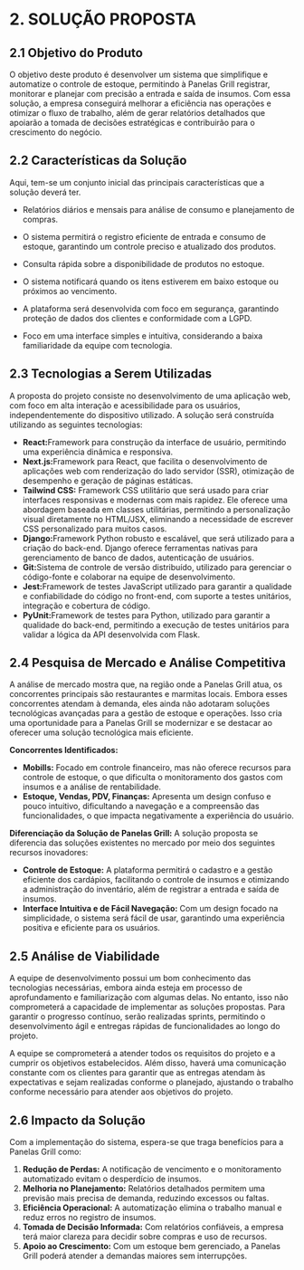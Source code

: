 # **2. SOLUÇÃO PROPOSTA**

## **2.1 Objetivo do Produto**

<p>O objetivo deste produto é desenvolver um sistema que simplifique e automatize o controle de estoque, permitindo à Panelas Grill registrar, monitorar e planejar com precisão a entrada e saída de insumos. Com essa solução, a empresa conseguirá melhorar a eficiência nas operações e otimizar o fluxo de trabalho, além de gerar relatórios detalhados que apoiarão a tomada de decisões estratégicas e contribuirão para o crescimento do negócio.</p>

## **2.2 Características da Solução**

<p>Aqui, tem-se um conjunto inicial das principais características que a solução deverá ter.</p>

- <p>Relatórios diários e mensais para análise de consumo e planejamento de compras.</p>
- <p>O sistema permitirá o registro eficiente de entrada e consumo de estoque, garantindo um controle preciso e atualizado dos produtos.</p>
- <P>Consulta rápida sobre a disponibilidade de produtos no estoque.</p>
- <P>O sistema notificará quando os itens estiverem em baixo estoque ou próximos ao vencimento.
- <p>A plataforma será desenvolvida com foco em segurança, garantindo proteção de dados dos clientes e conformidade com a LGPD.</p>
- <p>Foco em uma interface simples e intuitiva, considerando a baixa familiaridade da equipe com tecnologia.</p>

## **2.3 Tecnologias a Serem Utilizadas**

<p>A proposta do projeto consiste no desenvolvimento de uma aplicação web, com foco em alta interação e acessibilidade para os usuários, independentemente do dispositivo utilizado. A solução será construída utilizando as seguintes tecnologias:</p>
<ul>
    <li><strong>React:</strong>Framework para construção da interface de usuário, permitindo uma experiência dinâmica e responsiva.</li>
    <li><strong>Next.js:</strong>Framework para React, que facilita o desenvolvimento de aplicações web com renderização do lado servidor (SSR), otimização de desempenho e geração de páginas estáticas.</li>
    <li><strong>Tailwind CSS:</strong> Framework CSS utilitário que será usado para criar interfaces responsivas e modernas com mais rapidez. Ele oferece uma abordagem baseada em classes utilitárias, permitindo a personalização visual diretamente no HTML/JSX, eliminando a necessidade de escrever CSS personalizado para muitos casos.</li>    
    <li><strong>Django:</strong>Framework Python robusto e escalável, que será utilizado para a criação do back-end. Django oferece ferramentas nativas para gerenciamento de banco de dados, autenticação de usuários.</li>
    <li><strong>Git:</strong>Sistema de controle de versão distribuído, utilizado para gerenciar o código-fonte e colaborar na equipe de desenvolvimento.</li>
    <li><strong>Jest:</strong>Framework de testes JavaScript utilizado para garantir a qualidade e confiabilidade do código no front-end, com suporte a testes unitários, integração e cobertura de código.</li>
    <li><strong>PyUnit:</strong>Framework de testes para Python, utilizado para garantir a qualidade do back-end, permitindo a execução de testes unitários para validar a lógica da API desenvolvida com Flask.</li>
</ul>

## **2.4 Pesquisa de Mercado e Análise Competitiva**

<p>A análise de mercado mostra que, na região onde a Panelas Grill atua, os concorrentes principais são restaurantes e marmitas locais. Embora esses concorrentes atendam à demanda, eles ainda não adotaram soluções tecnológicas avançadas para a gestão de estoque e operações. Isso cria uma oportunidade para a Panelas Grill se modernizar e se destacar ao oferecer uma solução tecnológica mais eficiente.</p>

<p><strong>Concorrentes Identificados:</strong></p>
<ul>
    <li><strong>Mobills:</strong> Focado em controle financeiro, mas não oferece recursos para controle de estoque, o que dificulta o monitoramento dos gastos com insumos e a análise de rentabilidade.</li>
    <li><strong>Estoque, Vendas, PDV, Finanças:</strong> Apresenta um design confuso e pouco intuitivo, dificultando a navegação e a compreensão das funcionalidades, o que impacta negativamente a experiência do usuário.</li>
</ul>

<p><strong>Diferenciação da Solução de Panelas Grill:</strong> A solução proposta se diferencia das soluções existentes no mercado por meio dos seguintes recursos inovadores:</p>

<ul>
    <li><strong>Controle de Estoque:</strong> A plataforma permitirá o cadastro e a gestão eficiente dos cardápios, facilitando o controle de insumos e otimizando a administração do inventário, além de registrar a entrada e saída de insumos.</li>
    <li><strong>Interface Intuitiva e de Fácil Navegação:</strong> Com um design focado na simplicidade, o sistema será fácil de usar, garantindo uma experiência positiva e eficiente para os usuários.</li>
</ul>

## **2.5 Análise de Viabilidade**

<p>A equipe de desenvolvimento possui um bom conhecimento das tecnologias necessárias, embora ainda esteja em processo de aprofundamento e familiarização com algumas delas. No entanto, isso não comprometerá a capacidade de implementar as soluções propostas. Para garantir o progresso contínuo, serão realizadas sprints, permitindo o desenvolvimento ágil e entregas rápidas de funcionalidades ao longo do projeto.</p>

<p>A equipe se comprometerá a atender todos os requisitos do projeto e a cumprir os objetivos estabelecidos. Além disso, haverá uma comunicação constante com os clientes para garantir que as entregas atendam às expectativas e sejam realizadas conforme o planejado, ajustando o trabalho conforme necessário para atender aos objetivos do projeto.</p>

## **2.6 Impacto da Solução**

<p>Com a implementação do sistema, espera-se que traga benefícios para a Panelas Grill como:</p>

<ol>
    <li><strong>Redução de Perdas:</strong> A notificação de vencimento e o monitoramento automatizado evitam o desperdício de insumos.</li>
    <li><strong>Melhoria no Planejamento:</strong> Relatórios detalhados permitem uma previsão mais precisa de demanda, reduzindo excessos ou faltas.</li>
    <li><strong>Eficiência Operacional:</strong>  A automatização elimina o trabalho manual e reduz erros no registro de insumos.</li>
    <li><strong>Tomada de Decisão Informada:</strong> Com relatórios confiáveis, a empresa terá maior clareza para decidir sobre compras e uso de recursos.</li>
    <li><strong>Apoio ao Crescimento:</strong> Com um estoque bem gerenciado, a Panelas Grill poderá atender a demandas maiores sem interrupções.</li>    
</ol>
